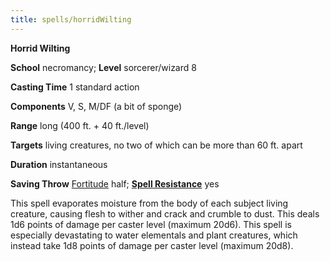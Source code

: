 ```yaml
---
title: spells/horridWilting
---
```

 **Horrid Wilting**

**School** necromancy; **Level** sorcerer/wizard 8

**Casting Time** 1 standard action

**Components** V, S, M/DF (a bit of sponge)

**Range** long (400 ft. + 40 ft./level)

**Targets** living creatures, no two of which can be more than 60 ft. apart

**Duration** instantaneous

**Saving Throw** [Fortitude](../combat.md#_fortitude) half; **[Spell Resistance](../glossary.md#_spell-resistance)** yes

This spell evaporates moisture from the body of each subject living creature, causing flesh to wither and crack and crumble to dust. This deals 1d6 points of damage per caster level (maximum 20d6). This spell is especially devastating to water elementals and plant creatures, which instead take 1d8 points of damage per caster level (maximum 20d8).

